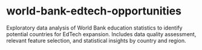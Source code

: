 # world-bank-edtech-opportunities
Exploratory data analysis of World Bank education statistics to identify potential countries for EdTech expansion. Includes data quality assessment, relevant feature selection, and statistical insights by country and region.
